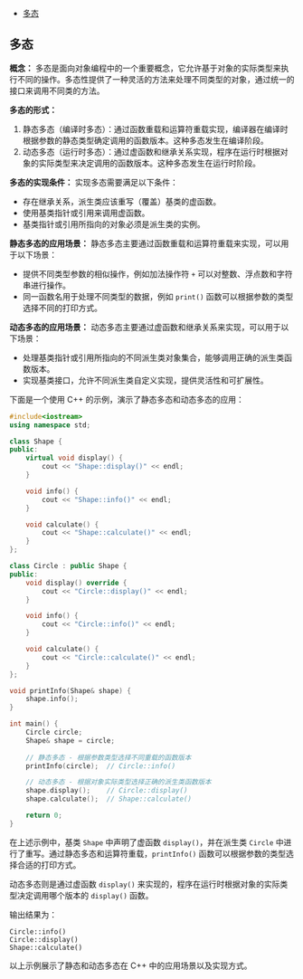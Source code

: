 
<!-- @import "[TOC]" {cmd="toc" depthFrom=1 depthTo=6 orderedList=false} -->

<!-- code_chunk_output -->

- [多态](#多态)

<!-- /code_chunk_output -->

## 多态

**概念：**
多态是面向对象编程中的一个重要概念，它允许基于对象的实际类型来执行不同的操作。多态性提供了一种灵活的方法来处理不同类型的对象，通过统一的接口来调用不同类的方法。

**多态的形式：**
1. 静态多态（编译时多态）：通过函数重载和运算符重载实现，编译器在编译时根据参数的静态类型确定调用的函数版本。这种多态发生在编译阶段。
2. 动态多态（运行时多态）：通过虚函数和继承关系实现，程序在运行时根据对象的实际类型来决定调用的函数版本。这种多态发生在运行时阶段。

**多态的实现条件：**
实现多态需要满足以下条件：
- 存在继承关系，派生类应该重写（覆盖）基类的虚函数。
- 使用基类指针或引用来调用虚函数。
- 基类指针或引用所指向的对象必须是派生类的实例。

**静态多态的应用场景：**
静态多态主要通过函数重载和运算符重载来实现，可以用于以下场景：
- 提供不同类型参数的相似操作，例如加法操作符 `+` 可以对整数、浮点数和字符串进行操作。
- 同一函数名用于处理不同类型的数据，例如 `print()` 函数可以根据参数的类型选择不同的打印方式。

**动态多态的应用场景：**
动态多态主要通过虚函数和继承关系来实现，可以用于以下场景：
- 处理基类指针或引用所指向的不同派生类对象集合，能够调用正确的派生类函数版本。
- 实现基类接口，允许不同派生类自定义实现，提供灵活性和可扩展性。

下面是一个使用 C++ 的示例，演示了静态多态和动态多态的应用：

```cpp
#include<iostream>
using namespace std;

class Shape {
public:
    virtual void display() {
        cout << "Shape::display()" << endl;
    }

    void info() {
        cout << "Shape::info()" << endl;
    }

    void calculate() {
        cout << "Shape::calculate()" << endl;
    }
};

class Circle : public Shape {
public:
    void display() override {
        cout << "Circle::display()" << endl;
    }

    void info() {
        cout << "Circle::info()" << endl;
    }

    void calculate() {
        cout << "Circle::calculate()" << endl;
    }
};

void printInfo(Shape& shape) {
    shape.info();
}

int main() {
    Circle circle;
    Shape& shape = circle;
    
    // 静态多态 - 根据参数类型选择不同重载的函数版本
    printInfo(circle);  // Circle::info()

    // 动态多态 - 根据对象实际类型选择正确的派生类函数版本
    shape.display();    // Circle::display()
    shape.calculate();  // Shape::calculate()

    return 0;
}
```

在上述示例中，基类 `Shape` 中声明了虚函数 `display()`，并在派生类 `Circle` 中进行了重写。通过静态多态和运算符重载，`printInfo()` 函数可以根据参数的类型选择合适的打印方式。

动态多态则是通过虚函数 `display()` 来实现的，程序在运行时根据对象的实际类型决定调用哪个版本的 `display()` 函数。

输出结果为：
```
Circle::info()
Circle::display()
Shape::calculate()
```

以上示例展示了静态和动态多态在 C++ 中的应用场景以及实现方式。


